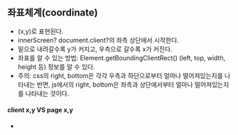 ## 좌표체계(coordinate)

- (x,y)로 표현된다.
- innerScreen? document.client?의 좌측 상단에서 시작한다.
- 밑으로 내려갈수록 y가 커지고, 우측으로 갈수록 x가 커진다.
- 좌표를 알 수 있는 방법: Element.getBoundingClientRect() (left, top, width, height 등) 정보를 알 수 있다.
- 주의: css의 right, bottom은 각각 우측과 하단으로부터 얼마나 떨어져있는지를 나타내는 반면, js에서의 right, bottom은 좌측과 상단에서부터 얼마나 떨어져있는지를 나타내는 것이다.

#### client x,y VS page x,y

-
